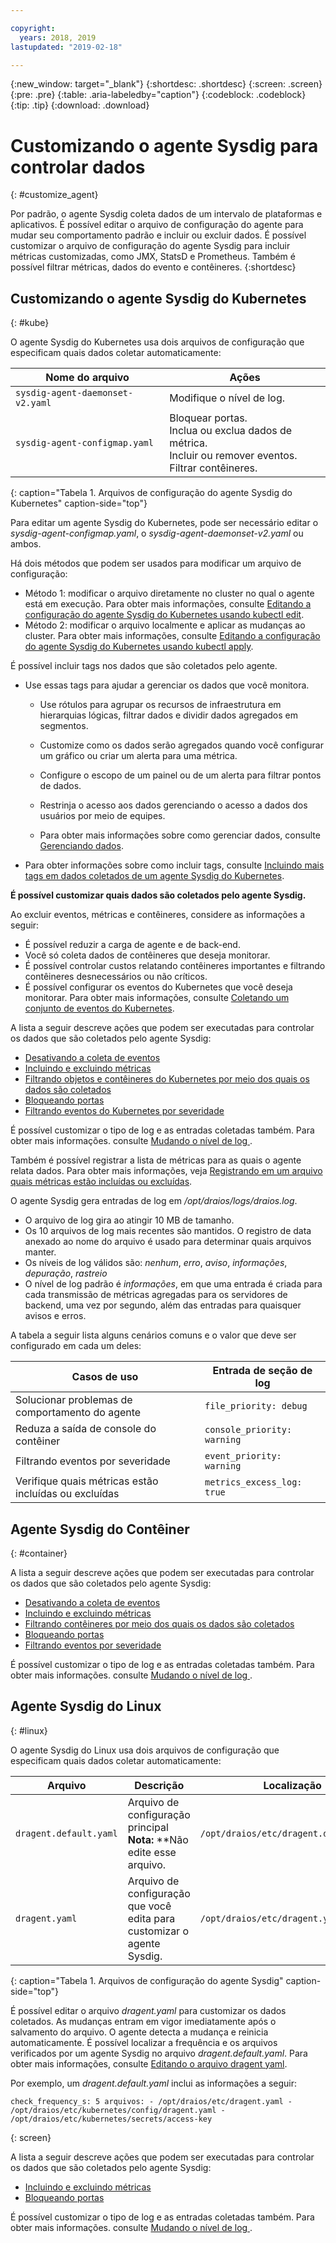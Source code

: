 ```yaml
---

copyright:
  years: 2018, 2019
lastupdated: "2019-02-18"

---
```


{:new_window: target="_blank"}
{:shortdesc: .shortdesc}
{:screen: .screen}
{:pre: .pre}
{:table: .aria-labeledby="caption"}
{:codeblock: .codeblock}
{:tip: .tip}
{:download: .download}

# Customizando o agente Sysdig para controlar dados
{: #customize_agent}

Por padrão, o agente Sysdig coleta dados de um intervalo de plataformas e aplicativos. É possível editar o arquivo de configuração do agente para mudar seu comportamento padrão e incluir ou excluir dados. É possível customizar o arquivo de configuração do agente Sysdig para incluir métricas customizadas, como JMX, StatsD e Prometheus. Também é possível filtrar métricas, dados do evento e contêineres.
{:shortdesc}

## Customizando o agente Sysdig do Kubernetes
{: #kube}

O agente Sysdig do Kubernetes usa dois arquivos de configuração que especificam quais dados coletar automaticamente:

| Nome do arquivo                        | Ações           |
|----------------------------------|-------------------|
| `sysdig-agent-daemonset-v2.yaml` | Modifique o nível de log. |
| `sysdig-agent-configmap.yaml`    | Bloquear portas. </br>Inclua ou exclua dados de métrica. </br>Incluir ou remover eventos. </br>Filtrar contêineres. |
{: caption="Tabela 1. Arquivos de configuração do agente Sysdig do Kubernetes" caption-side="top"} 

Para editar um agente Sysdig do Kubernetes, pode ser necessário editar o *sysdig-agent-configmap.yaml*, o *sysdig-agent-daemonset-v2.yaml* ou ambos.

Há dois métodos que podem ser usados para modificar um arquivo de configuração:
* Método 1: modificar o arquivo diretamente no cluster no qual o agente está em execução. Para obter mais informações, consulte [Editando a configuração do agente Sysdig do Kubernetes usando kubectl edit](/docs/services/Monitoring-with-Sysdig?topic=Sysdig-change_kube_agent#change_kube_agent_edit_kube_agent_method1).
* Método 2: modificar o arquivo localmente e aplicar as mudanças ao cluster. Para obter mais informações, consulte [Editando a configuração do agente Sysdig do Kubernetes usando kubectl apply](/docs/services/Monitoring-with-Sysdig?topic=Sysdig-change_kube_agent#change_kube_agent_edit_kube_agent_method2).

É possível incluir tags nos dados que são coletados pelo agente. 
* Use essas tags para ajudar a gerenciar os dados que você monitora. 

    * Use rótulos para agrupar os recursos de infraestrutura em hierarquias lógicas, filtrar dados e dividir dados agregados em segmentos. 
    
    * Customize como os dados serão agregados quando você configurar um gráfico ou criar um alerta para uma métrica. 
    
    * Configure o escopo de um painel ou de um alerta para filtrar pontos de dados. 
    
    * Restrinja o acesso aos dados gerenciando o acesso a dados dos usuários por meio de equipes. 
    
    * Para obter mais informações sobre como gerenciar dados, consulte [Gerenciando dados](/docs/services/Monitoring-with-Sysdig?topic=Sysdig-manage#manage).

* Para obter informações sobre como incluir tags, consulte [Incluindo mais tags em dados coletados de um agente Sysdig do Kubernetes](/docs/services/Monitoring-with-Sysdig?topic=Sysdig-change_kube_agent#change_kube_agent_add_tags). 


**É possível customizar quais dados são coletados pelo agente Sysdig.** 

Ao excluir eventos, métricas e contêineres, considere as informações a seguir:
* É possível reduzir a carga de agente e de back-end.
* Você só coleta dados de contêineres que deseja monitorar.
* É possível controlar custos relatando contêineres importantes e filtrando contêineres desnecessários ou não críticos.
* É possível configurar os eventos do Kubernetes que você deseja monitorar. Para obter mais informações, consulte [Coletando um conjunto de eventos do Kubernetes](/docs/services/Monitoring-with-Sysdig?topic=Sysdig-change_kube_agent#change_kube_agent_collect_events).

A lista a seguir descreve ações que podem ser executadas para controlar os dados que são coletados pelo agente Sysdig:
* [Desativando a coleta de eventos](/docs/services/Monitoring-with-Sysdig?topic=Sysdig-change_kube_agent#change_kube_agent_disable_events)
* [Incluindo e excluindo métricas](/docs/services/Monitoring-with-Sysdig?topic=Sysdig-change_kube_agent#change_kube_agent_inc_exc_metrics)
* [Filtrando objetos e contêineres do Kubernetes por meio dos quais os dados são coletados](/docs/services/Monitoring-with-Sysdig?topic=Sysdig-change_kube_agent#change_kube_agent_filter_data)
* [Bloqueando portas](/docs/services/Monitoring-with-Sysdig?topic=Sysdig-change_kube_agent#change_kube_agent_block_ports)
* [Filtrando eventos do Kubernetes por severidade](/docs/services/Monitoring-with-Sysdig?topic=Sysdig-change_kube_agent#change_kube_agent_filterby_severity)

É possível customizar o tipo de log e as entradas coletadas também. Para obter mais informações. consulte  [ Mudando o nível de log ](/docs/services/Monitoring-with-Sysdig?topic=Sysdig-change_kube_agent#change_kube_agent_log_level).

Também é possível registrar a lista de métricas para as quais o agente relata dados. Para obter mais informações, veja [Registrando em um arquivo quais métricas estão incluídas ou excluídas](/docs/services/Monitoring-with-Sysdig?topic=Sysdig-change_kube_agent#change_kube_agent_log_metrics).

O agente Sysdig gera entradas de log em */opt/draios/logs/draios.log*. 
* O arquivo de log gira ao atingir 10 MB de tamanho.
* Os 10 arquivos de log mais recentes são mantidos. O registro de data anexado ao nome do arquivo é usado para determinar quais arquivos manter.
* Os níveis de log válidos são: *nenhum*, *erro*, *aviso*, *informações*, *depuração*, *rastreio*
* O nível de log padrão é *informações*, em que uma entrada é criada para cada transmissão de métricas agregadas para os servidores de backend, uma vez por segundo, além das entradas para quaisquer avisos e erros.

A tabela a seguir lista alguns cenários comuns e o valor que deve ser configurado em cada um deles:

| Casos de uso                                     | Entrada de seção de log           |
|-----------------------------------------------|-----------------------------|
| Solucionar problemas de comportamento do agente                   | `file_priority: debug`      |
| Reduza a saída de console do contêiner               | `console_priority: warning` |
| Filtrando eventos por severidade                  | `event_priority: warning`   |
| Verifique quais métricas estão incluídas ou excluídas  | `metrics_excess_log: true`  |

## Agente Sysdig do Contêiner
{: #container}


A lista a seguir descreve ações que podem ser executadas para controlar os dados que são coletados pelo agente Sysdig:
* [Desativando a coleta de eventos](/docs/services/Monitoring-with-Sysdig?topic=Sysdig-change_container_agent#change_container_agent_disable_events)
* [Incluindo e excluindo métricas](/docs/services/Monitoring-with-Sysdig?topic=Sysdig-change_container_agent#change_container_agent_inc_exc_metrics)
* [Filtrando contêineres por meio dos quais os dados são coletados](/docs/services/Monitoring-with-Sysdig?topic=Sysdig-change_container_agent#change_container_agent_collect_docker_events)
* [Bloqueando portas](/docs/services/Monitoring-with-Sysdig?topic=Sysdig-change_container_agent#change_container_agent_block_ports)
* [Filtrando eventos por severidade](/docs/services/Monitoring-with-Sysdig?topic=Sysdig-change_container_agent#change_container_agent_filterby_severity)

É possível customizar o tipo de log e as entradas coletadas também. Para obter mais informações. consulte  [ Mudando o nível de log ](/docs/services/Monitoring-with-Sysdig?topic=Sysdig-change_container_agent#change_container_agent_log_level).



## Agente Sysdig do Linux
{: #linux}

O agente Sysdig do Linux usa dois arquivos de configuração que especificam quais dados coletar automaticamente:

| Arquivo                   | Descrição                                                     | Localização                                |
|------------------------|-----------------------------------------------------------------|-----------------------------------------|
| `dragent.default.yaml` | Arquivo de configuração principal </br>**Nota:** **Não edite esse arquivo.  | `/opt/draios/etc/dragent.default.yaml`  |
| `dragent.yaml`         | Arquivo de configuração que você edita para customizar o agente Sysdig. | `/opt/draios/etc/dragent.yaml`          |
{: caption="Tabela 1. Arquivos de configuração do agente Sysdig" caption-side="top"} 

É possível editar o arquivo *dragent.yaml* para customizar os dados coletados. As mudanças entram em vigor imediatamente após o salvamento do arquivo. O agente detecta a mudança e reinicia automaticamente. É possível localizar a frequência e os arquivos verificados por um agente Sysdig no arquivo *dragent.default.yaml*. Para obter mais informações, consulte [Editando o arquivo dragent yaml](/docs/services/Monitoring-with-Sysdig?topic=Sysdig-change_linux_agent#change_linux_agent_edit_agent).

Por exemplo, um *dragent.default.yaml* inclui as informações a seguir:

```
check_frequency_s: 5 arquivos: - /opt/draios/etc/dragent.yaml - /opt/draios/etc/kubernetes/config/dragent.yaml - /opt/draios/etc/kubernetes/secrets/access-key
```
{: screen}

A lista a seguir descreve ações que podem ser executadas para controlar os dados que são coletados pelo agente Sysdig:
* [Incluindo e excluindo métricas](/docs/services/Monitoring-with-Sysdig?topic=Sysdig-change_linux_agent#change_linux_agent_inc_exc_metrics)
* [Bloqueando portas](/docs/services/Monitoring-with-Sysdig?topic=Sysdig-change_linux_agent#change_linux_agent_block_ports)

É possível customizar o tipo de log e as entradas coletadas também. Para obter mais informações. consulte  [ Mudando o nível de log ](/docs/services/Monitoring-with-Sysdig?topic=Sysdig-change_linux_agent#change_linux_agent_log_level).


